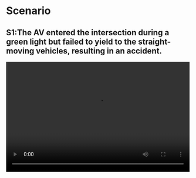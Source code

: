 # Scenario

## S1:The AV entered the intersection during a green light but failed to yield to the straight-moving vehicles, resulting in an accident.

<video src="[S1/Apollo](https://github.com/wkyml/UDriver/blob/main/Scenario/S1/Apollo%20-2024-04-11_19.05.56.mp4)" controls="controls" width="500" height="300"></video>
